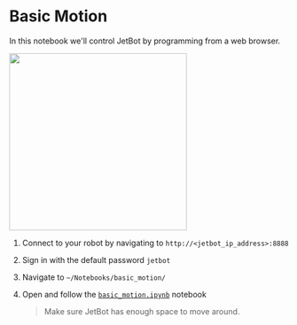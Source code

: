 # Basic Motion

In this notebook we'll control JetBot by programming from a web browser.

<a href="images/JL01_Basic-Motion.png"><img src="images/JL01_Basic-Motion.png" height="320"></a>

1. Connect to your robot by navigating to ``http://<jetbot_ip_address>:8888``

2. Sign in with the default password ``jetbot``
3. Navigate to ``~/Notebooks/basic_motion/``
4. Open and follow the [``basic_motion.ipynb``](../../jetbot/blob/master/notebooks/basic_motion/basic_motion.ipynb) notebook
    > Make sure JetBot has enough space to move around.
